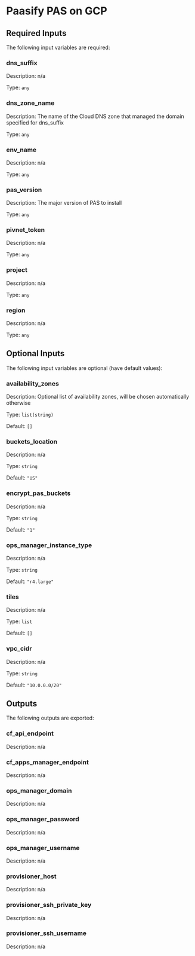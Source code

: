 # Paasify PAS on GCP

## Required Inputs

The following input variables are required:

### dns\_suffix

Description: n/a

Type: `any`

### dns\_zone\_name

Description: The name of the Cloud DNS zone that managed the domain specified for dns\_suffix

Type: `any`

### env\_name

Description: n/a

Type: `any`

### pas\_version

Description: The major version of PAS to install

Type: `any`

### pivnet\_token

Description: n/a

Type: `any`

### project

Description: n/a

Type: `any`

### region

Description: n/a

Type: `any`

## Optional Inputs

The following input variables are optional (have default values):

### availability\_zones

Description: Optional list of availability zones, will be chosen automatically otherwise

Type: `list(string)`

Default: `[]`

### buckets\_location

Description: n/a

Type: `string`

Default: `"US"`

### encrypt\_pas\_buckets

Description: n/a

Type: `string`

Default: `"1"`

### ops\_manager\_instance\_type

Description: n/a

Type: `string`

Default: `"r4.large"`

### tiles

Description: n/a

Type: `list`

Default: `[]`

### vpc\_cidr

Description: n/a

Type: `string`

Default: `"10.0.0.0/20"`

## Outputs

The following outputs are exported:

### cf\_api\_endpoint

Description: n/a

### cf\_apps\_manager\_endpoint

Description: n/a

### ops\_manager\_domain

Description: n/a

### ops\_manager\_password

Description: n/a

### ops\_manager\_username

Description: n/a

### provisioner\_host

Description: n/a

### provisioner\_ssh\_private\_key

Description: n/a

### provisioner\_ssh\_username

Description: n/a


